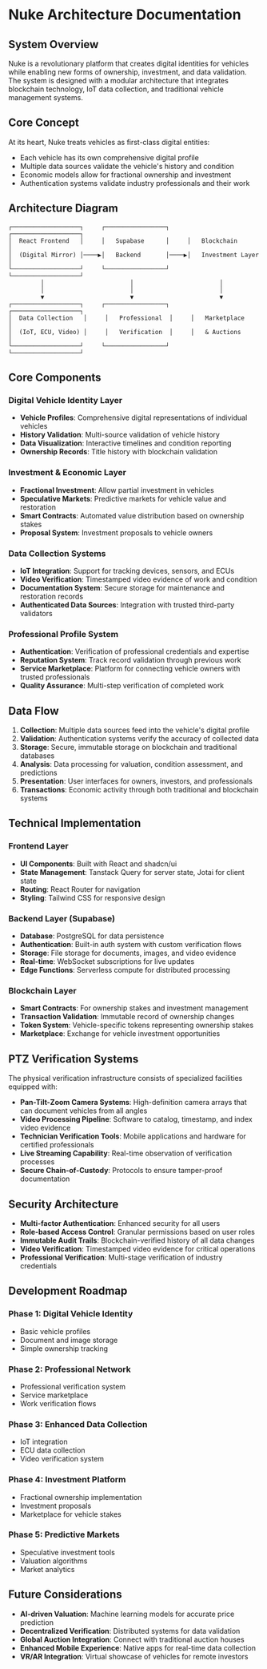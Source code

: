 # Nuke Architecture Documentation

## System Overview

Nuke is a revolutionary platform that creates digital identities for vehicles while enabling new forms of ownership, investment, and data validation. The system is designed with a modular architecture that integrates blockchain technology, IoT data collection, and traditional vehicle management systems.

## Core Concept

At its heart, Nuke treats vehicles as first-class digital entities:
- Each vehicle has its own comprehensive digital profile
- Multiple data sources validate the vehicle's history and condition
- Economic models allow for fractional ownership and investment
- Authentication systems validate industry professionals and their work

## Architecture Diagram

```
┌───────────────────┐     ┌─────────────────┐     ┌───────────────────┐
│  React Frontend   │     │   Supabase      │     │   Blockchain      │
│  (Digital Mirror) │────▶│   Backend       │────▶│   Investment Layer │
└───────────────────┘     └─────────────────┘     └───────────────────┘
         │                        │                        │
         │                        │                        │
         ▼                        ▼                        ▼
┌───────────────────┐     ┌─────────────────┐     ┌───────────────────┐
│  Data Collection   │     │   Professional  │     │   Marketplace     │
│  (IoT, ECU, Video) │     │   Verification  │     │   & Auctions      │
└───────────────────┘     └─────────────────┘     └───────────────────┘
```

## Core Components

### Digital Vehicle Identity Layer
- **Vehicle Profiles**: Comprehensive digital representations of individual vehicles
- **History Validation**: Multi-source validation of vehicle history
- **Data Visualization**: Interactive timelines and condition reporting
- **Ownership Records**: Title history with blockchain validation

### Investment & Economic Layer
- **Fractional Investment**: Allow partial investment in vehicles
- **Speculative Markets**: Predictive markets for vehicle value and restoration
- **Smart Contracts**: Automated value distribution based on ownership stakes
- **Proposal System**: Investment proposals to vehicle owners

### Data Collection Systems
- **IoT Integration**: Support for tracking devices, sensors, and ECUs
- **Video Verification**: Timestamped video evidence of work and condition
- **Documentation System**: Secure storage for maintenance and restoration records
- **Authenticated Data Sources**: Integration with trusted third-party validators

### Professional Profile System
- **Authentication**: Verification of professional credentials and expertise
- **Reputation System**: Track record validation through previous work
- **Service Marketplace**: Platform for connecting vehicle owners with trusted professionals
- **Quality Assurance**: Multi-step verification of completed work

## Data Flow

1. **Collection**: Multiple data sources feed into the vehicle's digital profile
2. **Validation**: Authentication systems verify the accuracy of collected data
3. **Storage**: Secure, immutable storage on blockchain and traditional databases
4. **Analysis**: Data processing for valuation, condition assessment, and predictions
5. **Presentation**: User interfaces for owners, investors, and professionals
6. **Transactions**: Economic activity through both traditional and blockchain systems

## Technical Implementation

### Frontend Layer
- **UI Components**: Built with React and shadcn/ui
- **State Management**: Tanstack Query for server state, Jotai for client state
- **Routing**: React Router for navigation
- **Styling**: Tailwind CSS for responsive design

### Backend Layer (Supabase)
- **Database**: PostgreSQL for data persistence
- **Authentication**: Built-in auth system with custom verification flows
- **Storage**: File storage for documents, images, and video evidence
- **Real-time**: WebSocket subscriptions for live updates
- **Edge Functions**: Serverless compute for distributed processing

### Blockchain Layer
- **Smart Contracts**: For ownership stakes and investment management
- **Transaction Validation**: Immutable record of ownership changes
- **Token System**: Vehicle-specific tokens representing ownership stakes
- **Marketplace**: Exchange for vehicle investment opportunities

## PTZ Verification Systems

The physical verification infrastructure consists of specialized facilities equipped with:

- **Pan-Tilt-Zoom Camera Systems**: High-definition camera arrays that can document vehicles from all angles
- **Video Processing Pipeline**: Software to catalog, timestamp, and index video evidence
- **Technician Verification Tools**: Mobile applications and hardware for certified professionals
- **Live Streaming Capability**: Real-time observation of verification processes
- **Secure Chain-of-Custody**: Protocols to ensure tamper-proof documentation

## Security Architecture

- **Multi-factor Authentication**: Enhanced security for all users
- **Role-based Access Control**: Granular permissions based on user roles
- **Immutable Audit Trails**: Blockchain-verified history of all data changes
- **Video Verification**: Timestamped video evidence for critical operations
- **Professional Verification**: Multi-stage verification of industry credentials

## Development Roadmap

### Phase 1: Digital Vehicle Identity
- Basic vehicle profiles
- Document and image storage
- Simple ownership tracking

### Phase 2: Professional Network
- Professional verification system
- Service marketplace
- Work verification flows

### Phase 3: Enhanced Data Collection
- IoT integration
- ECU data collection
- Video verification system

### Phase 4: Investment Platform
- Fractional ownership implementation
- Investment proposals
- Marketplace for vehicle stakes

### Phase 5: Predictive Markets
- Speculative investment tools
- Valuation algorithms
- Market analytics

## Future Considerations

- **AI-driven Valuation**: Machine learning models for accurate price prediction
- **Decentralized Verification**: Distributed systems for data validation
- **Global Auction Integration**: Connect with traditional auction houses
- **Enhanced Mobile Experience**: Native apps for real-time data collection
- **VR/AR Integration**: Virtual showcase of vehicles for remote investors
